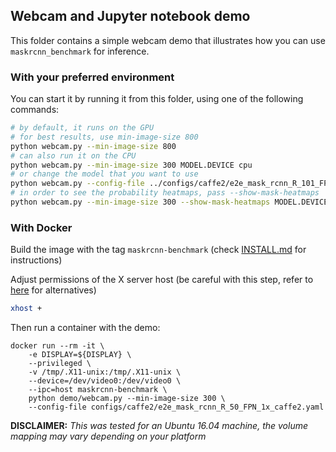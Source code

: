 ## Webcam and Jupyter notebook demo

This folder contains a simple webcam demo that illustrates how you can use `maskrcnn_benchmark` for inference.


### With your preferred environment

You can start it by running it from this folder, using one of the following commands:
```bash
# by default, it runs on the GPU
# for best results, use min-image-size 800
python webcam.py --min-image-size 800
# can also run it on the CPU
python webcam.py --min-image-size 300 MODEL.DEVICE cpu
# or change the model that you want to use
python webcam.py --config-file ../configs/caffe2/e2e_mask_rcnn_R_101_FPN_1x_caffe2.yaml --min-image-size 300 MODEL.DEVICE cpu
# in order to see the probability heatmaps, pass --show-mask-heatmaps
python webcam.py --min-image-size 300 --show-mask-heatmaps MODEL.DEVICE cpu
```

### With Docker

Build the image with the tag `maskrcnn-benchmark` (check [INSTALL.md](../docs/INSTALL.md) for instructions)

Adjust permissions of the X server host (be careful with this step, refer to 
[here](http://wiki.ros.org/docker/Tutorials/GUI) for alternatives)

```bash
xhost +
``` 

Then run a container with the demo:
 
```
docker run --rm -it \
    -e DISPLAY=${DISPLAY} \
    --privileged \
    -v /tmp/.X11-unix:/tmp/.X11-unix \
    --device=/dev/video0:/dev/video0 \
    --ipc=host maskrcnn-benchmark \
    python demo/webcam.py --min-image-size 300 \
    --config-file configs/caffe2/e2e_mask_rcnn_R_50_FPN_1x_caffe2.yaml
```

**DISCLAIMER:** *This was tested for an Ubuntu 16.04 machine, 
the volume mapping may vary depending on your platform*
